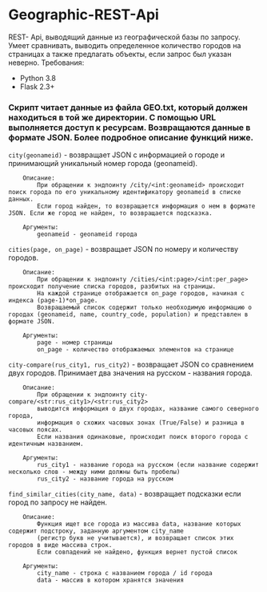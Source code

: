 # Geographic-REST-Api
REST- Api, выводящий данные из географической базы по запросу. Умеет сравнивать, выводить определенное количество городов на страницах а также предлагать объекты, если запрос был указан неверно.
Требования: 
- Python 3.8
- Flask 2.3+

### Скрипт читает данные из файла GEO.txt, который должен находиться в той же директории. С помощью URL выполняется доступ к ресурсам. Возвращаются данные в формате JSON. Более подробное описание функций ниже.


```city(geonameid)``` - возвращает JSON с информацией о городе и принимающий уникальный номер города (geonameid).

        Описание:
            При обращении к эндпоинту /city/<int:geonameid> происходит поиск города по его уникальному идентификатору geonameid в списке данных.
            Если город найден, то возвращается информация о нем в формате JSON. Если же город не найден, то возвращается подсказка.

        Аргументы:
            geonameid - geonameid города


```cities(page, on_page)``` - возвращает JSON по номеру и количеству городов.

        Описание:
            При обращении к эндпоинту /cities/<int:page>/<int:per_page> происходит получение списка городов, разбитых на страницы. 
            На каждой странице отображается on_page городов, начиная с индекса (page-1)*on_page.
            Возвращаемый список содержит только необходимую информацию о городах (geonameid, name, country_code, population) и представлен в формате JSON.

        Аргументы:
            page - номер страницы
            on_page - количество отображаемых элементов на странице 


```city-compare(rus_city1, rus_city2)``` - возвращает JSON со сравнением двух городов. Принимает два значения на русском - названия города.

        Описание: 
            При обращении к эндпоинту city-compare/<str:rus_city1>/<str:rus_city2>
            выводится информация о двух городах, название самого северного города, 
            информация о схожих часовых зонах (True/False) и разница в часовых поясах.
            Если названия одинаковые, происходит поиск второго города с идентичным названием.
            
        Аргументы:
            rus_city1 - название города на русском (если название содержит несколько слов - между ними должны быть пробелы)
            rus_city2 - название города на русском


```find_similar_cities(city_name, data)``` - возвращает подсказки если город по запросу не найден.
    
        Описание:
            Функция ищет все города из массива data, название которых содержит подстроку, заданную аргументом city_name
            (регистр букв не учитывается), и возвращает список этих городов в виде массива строк.
            Если совпадений не найдено, функция вернет пустой список

        Аргументы:
            city_name - строка с названием города / id города
            data - массив в котором хранятся значения



